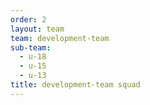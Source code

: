```yaml
---
order: 2
layout: team
team: development-team
sub-team:
  - u-18
  - u-15
  - u-13
title: development-team squad
---
```

